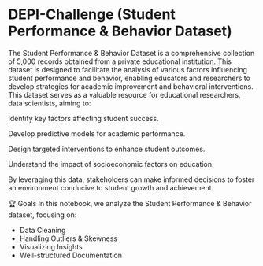 # DEPI-Challenge (Student Performance & Behavior Dataset)
The Student Performance & Behavior Dataset is a comprehensive collection of 5,000 records obtained from a private educational institution. This dataset is designed to facilitate the analysis of various factors influencing student performance and behavior, enabling educators and researchers to develop strategies for academic improvement and behavioral interventions.
This dataset serves as a valuable resource for educational researchers, data scientists, aiming to:

Identify key factors affecting student success.

Develop predictive models for academic performance.

Design targeted interventions to enhance student outcomes.

Understand the impact of socioeconomic factors on education.

By leveraging this data, stakeholders can make informed decisions to foster an environment conducive to student growth and achievement.

🏆 Goals
In this notebook, we analyze the Student Performance & Behavior dataset, focusing on:
*  Data Cleaning
*  Handling Outliers & Skewness
*  Visualizing Insights
*  Well-structured Documentation
